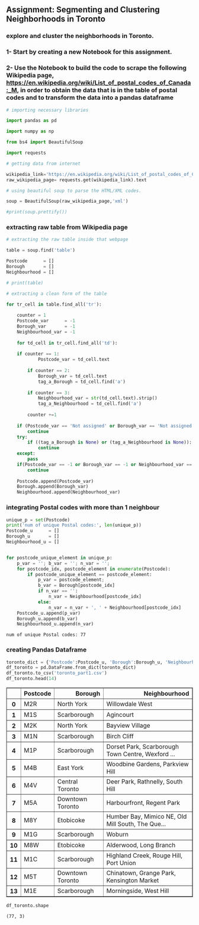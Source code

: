 
##  Assignment: Segmenting and Clustering Neighborhoods in Toronto


### explore and cluster the neighborhoods in Toronto.

### 1- Start by creating a new Notebook for this assignment.

### 2- Use the Notebook to build the code to scrape the following Wikipedia page, https://en.wikipedia.org/wiki/List_of_postal_codes_of_Canada:_M, in order to obtain the data that is in the table of postal codes and to transform the data into a pandas dataframe



```python
# importing necessary libraries

import pandas as pd

import numpy as np

from bs4 import BeautifulSoup

import requests
```


```python
# getting data from internet

wikipedia_link='https://en.wikipedia.org/wiki/List_of_postal_codes_of_Canada:_M'
raw_wikipedia_page= requests.get(wikipedia_link).text

# using beautiful soup to parse the HTML/XML codes.

soup = BeautifulSoup(raw_wikipedia_page,'xml')

#print(soup.prettify())

```

### extracting raw table from Wikipedia page


```python
# extracting the raw table inside that webpage

table = soup.find('table')

Postcode      = []
Borough       = []
Neighbourhood = []

# print(table)

# extracting a clean form of the table

for tr_cell in table.find_all('tr'):
    
    counter = 1
    Postcode_var      = -1
    Borough_var       = -1
    Neighbourhood_var = -1
    
    for td_cell in tr_cell.find_all('td'):
       
    if counter == 1: 
            Postcode_var = td_cell.text
        
        if counter == 2: 
            Borough_var = td_cell.text
            tag_a_Borough = td_cell.find('a')
            
        if counter == 3: 
            Neighbourhood_var = str(td_cell.text).strip()
            tag_a_Neighbourhood = td_cell.find('a')
            
        counter +=1
        
    if (Postcode_var == 'Not assigned' or Borough_var == 'Not assigned' or Neighbourhood_var == 'Not assigned'): 
        continue
    try:
        if ((tag_a_Borough is None) or (tag_a_Neighbourhood is None)):
            continue
    except:
        pass
    if(Postcode_var == -1 or Borough_var == -1 or Neighbourhood_var == -1):
        continue
        
    Postcode.append(Postcode_var)
    Borough.append(Borough_var)
    Neighbourhood.append(Neighbourhood_var)

```

### integrating Postal codes with more than 1 neighbour


```python
unique_p = set(Postcode)
print('num of unique Postal codes:', len(unique_p))
Postcode_u      = []
Borough_u       = []
Neighbourhood_u = []


for postcode_unique_element in unique_p:
    p_var = ''; b_var = ''; n_var = ''; 
    for postcode_idx, postcode_element in enumerate(Postcode):
        if postcode_unique_element == postcode_element:
            p_var = postcode_element;
            b_var = Borough[postcode_idx]
            if n_var == '': 
                n_var = Neighbourhood[postcode_idx]
            else:
                n_var = n_var + ', ' + Neighbourhood[postcode_idx]
    Postcode_u.append(p_var)
    Borough_u.append(b_var)
    Neighbourhood_u.append(n_var)

```

    num of unique Postal codes: 77


###  creating Pandas Dataframe


```python
toronto_dict = {'Postcode':Postcode_u, 'Borough':Borough_u, 'Neighbourhood':Neighbourhood_u,}
df_toronto = pd.DataFrame.from_dict(toronto_dict)
df_toronto.to_csv('toronto_part1.csv')
df_toronto.head(14)
```




<div>
<style scoped>
    .dataframe tbody tr th:only-of-type {
        vertical-align: middle;
    }

    .dataframe tbody tr th {
        vertical-align: top;
    }

    .dataframe thead th {
        text-align: right;
    }
</style>
<table border="1" class="dataframe">
  <thead>
    <tr style="text-align: right;">
      <th></th>
      <th>Postcode</th>
      <th>Borough</th>
      <th>Neighbourhood</th>
    </tr>
  </thead>
  <tbody>
    <tr>
      <th>0</th>
      <td>M2R</td>
      <td>North York</td>
      <td>Willowdale West</td>
    </tr>
    <tr>
      <th>1</th>
      <td>M1S</td>
      <td>Scarborough</td>
      <td>Agincourt</td>
    </tr>
    <tr>
      <th>2</th>
      <td>M2K</td>
      <td>North York</td>
      <td>Bayview Village</td>
    </tr>
    <tr>
      <th>3</th>
      <td>M1N</td>
      <td>Scarborough</td>
      <td>Birch Cliff</td>
    </tr>
    <tr>
      <th>4</th>
      <td>M1P</td>
      <td>Scarborough</td>
      <td>Dorset Park, Scarborough Town Centre, Wexford ...</td>
    </tr>
    <tr>
      <th>5</th>
      <td>M4B</td>
      <td>East York</td>
      <td>Woodbine Gardens, Parkview Hill</td>
    </tr>
    <tr>
      <th>6</th>
      <td>M4V</td>
      <td>Central Toronto</td>
      <td>Deer Park, Rathnelly, South Hill</td>
    </tr>
    <tr>
      <th>7</th>
      <td>M5A</td>
      <td>Downtown Toronto</td>
      <td>Harbourfront, Regent Park</td>
    </tr>
    <tr>
      <th>8</th>
      <td>M8Y</td>
      <td>Etobicoke</td>
      <td>Humber Bay, Mimico NE, Old Mill South, The Que...</td>
    </tr>
    <tr>
      <th>9</th>
      <td>M1G</td>
      <td>Scarborough</td>
      <td>Woburn</td>
    </tr>
    <tr>
      <th>10</th>
      <td>M8W</td>
      <td>Etobicoke</td>
      <td>Alderwood, Long Branch</td>
    </tr>
    <tr>
      <th>11</th>
      <td>M1C</td>
      <td>Scarborough</td>
      <td>Highland Creek, Rouge Hill, Port Union</td>
    </tr>
    <tr>
      <th>12</th>
      <td>M5T</td>
      <td>Downtown Toronto</td>
      <td>Chinatown, Grange Park, Kensington Market</td>
    </tr>
    <tr>
      <th>13</th>
      <td>M1E</td>
      <td>Scarborough</td>
      <td>Morningside, West Hill</td>
    </tr>
  </tbody>
</table>
</div>




```python
df_toronto.shape
```




    (77, 3)




```python

```
